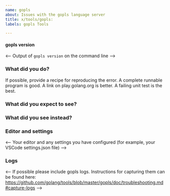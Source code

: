 ```yaml
---
name: gopls
about: Issues with the gopls language server
title: x/tools/gopls:
labels: gopls Tools

---
```


<!--
Please answer these questions before submitting your issue. Thanks!
-->

#### gopls version

<--
Output of `gopls version` on the command line
-->

### What did you do?

If possible, provide a recipe for reproducing the error.
A complete runnable program is good.
A link on play.golang.org is better.
A failing unit test is the best.

### What did you expect to see?

### What did you see instead?

### Editor and settings

<--
Your editor and any settings you have configured (for example, your VSCode settings.json file)
-->

### Logs

<--
If possible please include gopls logs. Instructions for capturing them can be found here:
https://github.com/golang/tools/blob/master/gopls/doc/troubleshooting.md#capture-logs
-->
